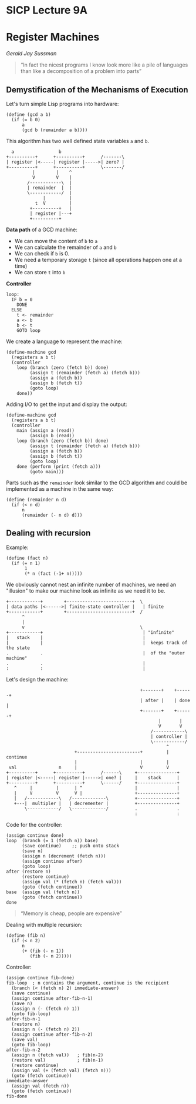 # SICP Lecture 9A
# Register Machines

*Gerald Jay Sussman*

> “In fact the nicest programs I know look more like a pile of languages than like a decomposition of a problem into parts”

## Demystification of the Mechanisms of Execution

Let's turn simple Lisp programs into hardware:

    (define (gcd a b)
      (if (= b 0)
          a
          (gcd b (remainder a b))))

This algorithm has two well defined state variables `a` and `b`.

      a                 b
    +----------+      +----------+      /-------\
    | register |<-----| register |----->| zero? |
    +----------+      +----------+      \-------/
              |        |    ^
              V        V    |
            /------------\  |
            | remainder  |  |
            \------------/  |
                  |         |
               t  V         |
             +----------+   |
             | register |---+
             +----------+

**Data path** of a GCD machine:

* We can move the content of `b` to `a`
* We can calculate the remainder of `a` and `b`
* We can check if `b` is 0.
* We need a temporary storage `t` (since all operations happen one at a time)
* We can store `t` into `b`

**Controller**

    loop:
      IF b = 0
        DONE
      ELSE
        t <- remainder
        a <- b
        b <- t
        GOTO loop

We create a language to represent the machine:

    (define-machine gcd
      (registers a b t)
      (controller
        loop (branch (zero (fetch b)) done)
             (assign t (remainder (fetch a) (fetch b)))
             (assign a (fetch b))
             (assign b (fetch t))
             (goto loop)
        done))

Adding I/O to get the input and display the output:

    (define-machine gcd
      (registers a b t)
      (controller
        main (assign a (read))
             (assign b (read))
        loop (branch (zero (fetch b)) done)
             (assign t (remainder (fetch a) (fetch b)))
             (assign a (fetch b))
             (assign b (fetch t))
             (goto loop)
        done (perform (print (fetch a)))
             (goto main)))

Parts such as the `remainder` look similar to the GCD algorithm and could be implemented as a machine in the same way:

    (define (remainder n d)
      (if (< n d)
          n
          (remainder (- n d) d)))

## Dealing with recursion

Example:

    (define (fact n)
      (if (= n 1)
           1
           (* n (fact (-1+ n)))))

We obviously cannot nest an infinite number of machines, we need an "illusion" to make our machine look as infinite as we need it to be.

    +------------+        +-------------------------+  \
    | data paths |<------>| finite-state controller |   | finite
    +------------+        +-------------------------+  /
          ^
          |
          v                                            \
    +------------+                                      | "infinite"
    |   stack    |                                      |
    |            |                                      |  keeps track of the state
    .            .                                      |  of the "outer machine"
    .            .                                      |
    :            :                                      |

Let's design the machine:

                                                       +-------+    +------+
                                                       | after |    | done |
                                                       +-------+    +------+
                                                              |       |
                                                              V       V
                                                           /------------\
                                                           | controller |
                                                           \------------/
                                                                 ^
                              +------------------------+         | continue
                              |                        |         |
     val                n     |                        V         V
    +----------+      +----------+      /------\     +---------------+
    | register |<-----| register |----->| one? |     |    stack      |
    +----------+      +----------+      \------/     +---------------+
       ^     |         |      | ^                    |               |
       |     V         V      V |                    +---------------+
       |   /------------\   /-------------\          +---------------+
       +---|  multipler |   | decrementer |          +---------------+
           \------------/   \-------------/          .               .
                                                     :               :

Code for the controller:

    (assign continue done)
    loop  (branch (= 1 (fetch n)) base)
          (save continue)    ;; push onto stack
          (save n)
          (assign n (decrement (fetch n)))
          (assign continue after)
          (goto loop)
    after (restore n)
          (restore continue)
          (assign val (* (fetch n) (fetch val)))
          (goto (fetch continue))
    base  (assign val (fetch n))
          (goto (fetch continue))
    done

> “Memory is cheap, people are expensive”

Dealing with multiple recursion:

    (define (fib n)
      (if (< n 2)
          n
          (+ (fib (- n 1))
             (fib (- n 2)))))

Controller:

    (assign continue fib-done)
    fib-loop  ; n contains the argument, continue is the recipient
      (branch (< (fetch n) 2) immediate-answer)
      (save continue)
      (assign continue after-fib-n-1)
      (save n)
      (assign n (- (fetch n) 1))
      (goto fib-loop)
    after-fib-n-1
      (restore n)
      (assign n (- (fetch n) 2))
      (assign continue after-fib-n-2)
      (save val)
      (goto fib-loop)
    after-fib-n-2
      (assign n (fetch val))   ; fib(n-2)
      (restore val)            ; fib(n-1)
      (restore continue)
      (assign val (+ (fetch val) (fetch n)))
      (goto (fetch continue))
    immediate-answer
      (assign val (fetch n))
      (goto (fetch continue))
    fib-done

